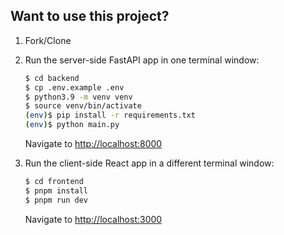 ## Want to use this project?

1. Fork/Clone

1. Run the server-side FastAPI app in one terminal window:

   ```sh
   $ cd backend
   $ cp .env.example .env
   $ python3.9 -m venv venv
   $ source venv/bin/activate
   (env)$ pip install -r requirements.txt
   (env)$ python main.py
   ```

   Navigate to [http://localhost:8000](http://localhost:8000)

1. Run the client-side React app in a different terminal window:

   ```sh
   $ cd frontend
   $ pnpm install
   $ pnpm run dev
   ```

   Navigate to [http://localhost:3000](http://localhost:3000)
